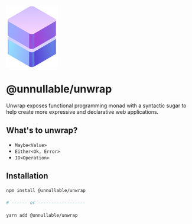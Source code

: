 ![Unwrap](./docs/static/unwrap.png)

# @unnullable/unwrap

Unwrap exposes functional programming monad with a syntactic sugar to help create more expressive and declarative web applications.

## What's to unwrap?
- `Maybe<Value>`
- `Either<Ok, Error>`
- `IO<Operation>`

## Installation
```sh
npm install @unnullable/unwrap

# ------ or ------------------

yarn add @unnullable/unwrap
```